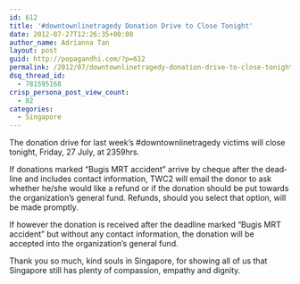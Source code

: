 ```yaml
---
id: 612
title: '#downtownlinetragedy Donation Drive to Close Tonight'
date: 2012-07-27T12:26:35+00:00
author_name: Adrianna Tan
layout: post
guid: http://popagandhi.com/?p=612
permalink: /2012/07/downtownlinetragedy-donation-drive-to-close-tonight/
dsq_thread_id:
  - 781595168
crisp_persona_post_view_count:
  - 82
categories:
  - Singapore
---
```

The donation drive for last week&#8217;s #downtownlinetragedy victims will close tonight, Fri­day, 27 July, at 2359hrs.

If dona­tions marked “Bugis MRT acci­dent” arrive by cheque after the dead­line and includes contact information, TWC2 will email the donor to ask whether he/she would like a refund or if the donation should be put towards the organization’s gen­eral fund. Refunds, should you select that option, will be made promptly.

If how­ever the dona­tion is received after the dead­line marked “Bugis MRT acci­dent” but with­out any con­tact infor­ma­tion, the dona­tion will be accepted into the organization’s gen­eral fund.

Thank you so much, kind souls in Singapore, for showing all of us that Singapore still has plenty of compassion, empathy and dignity.
